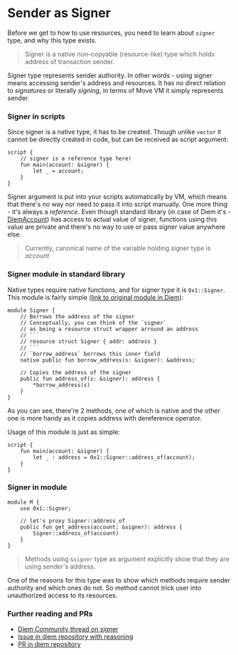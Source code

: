 # Sender as Signer

Before we get to how to use resources, you need to learn about `signer` type, and why this type exists.

> Signer is a native non-copyable (resource-like) type which holds address of transaction sender.

Signer type represents sender authority. In other words - using signer means accessing sender's address and resources. It has no direct relation to *signatures* or literally *signing*, in terms of Move VM it simply represents sender.

<!-- Important! `0x1::Transaction::sender()` may soon be deprecated [as mentioned here](https://community.libra.org/t/signer-type-and-move-to/2894). So in the future using `signer` will be the only way to get sender's address. -->

### Signer in scripts

Since signer is a native type, it has to be created. Though unlike `vector` it cannot be directly created in code, but can be received as script argument:

```Move
script {
    // signer is a reference type here!
    fun main(account: &signer) {
        let _ = account;
    }
}
```

Signer argument is put into your scripts automatically by VM, which means that there's no way nor need to pass it into script manually. One more thing - it's always a *reference*. Even though standard library (in case of Diem it's - [DiemAccount](https://github.com/diem/diem/blob/master/language/diem-framework/modules/DiemAccount.move)) has access to actual value of signer, functions using this value are private and there's no way to use or pass signer value anywhere else.

> Currently, canonical name of the variable holding signer type is *account*

### Signer module in standard library

Native types require native functions, and for signer type it is `0x1::Signer`. This module is fairly simple ([link to original module in Diem](https://github.com/diem/diem/blob/master/language/diem-framework/modules/Signer.move)):

```Move
module Signer {
    // Borrows the address of the signer
    // Conceptually, you can think of the `signer`
    // as being a resource struct wrapper arround an address
    // ```
    // resource struct Signer { addr: address }
    // ```
    // `borrow_address` borrows this inner field
    native public fun borrow_address(s: &signer): &address;

    // Copies the address of the signer
    public fun address_of(s: &signer): address {
        *borrow_address(s)
    }
}
```

As you can see, there're 2 methods, one of which is native and the other one is more handy as it copies address with dereference operator.

Usage of this module is just as simple:

```Move
script {
    fun main(account: &signer) {
        let _ : address = 0x1::Signer::address_of(account);
    }
}
```

### Signer in module

```Move
module M {
    use 0x1::Signer;

    // let's proxy Signer::address_of
    public fun get_address(account: &signer): address {
        Signer::address_of(account)
    }
}
```

> Methods using `&signer` type as argument explicitly show that they are using sender's address.

One of the reasons for this type was to show which methods require sender authority and which ones do not. So method cannot trick user into unauthorized access to its resources.

<!--  MAYBE ADD HISTORY OF THIS TYPE? -->

### Further reading and PRs

- [Diem Community thread on signer](https://community.diem.com/t/signer-type-and-move-to/2894)
- [Issue in diem repository with reasoning](https://github.com/diem/diem/issues/3679)
- [PR in diem repository](https://github.com/diem/diem/pull/3819)
